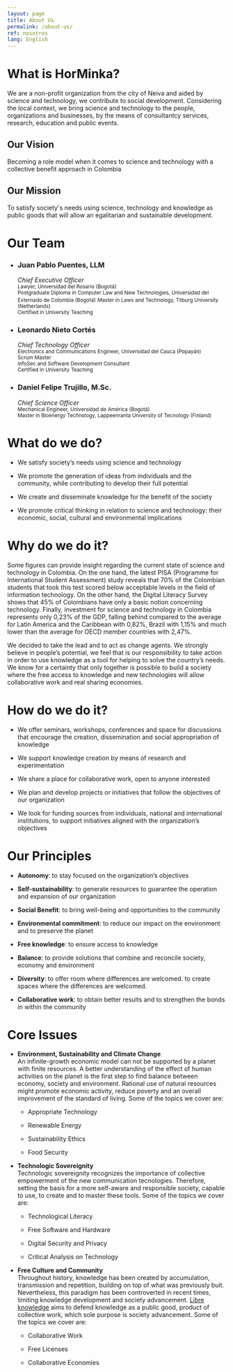 ```yaml
---
layout: page
title: About Us
permalink: /about-us/
ref: nosotros
lang: English
---
```


# What is HorMinka?

We are a non-profit organization from the city of Neiva and aided by science and technology, we contribute to social   development. Considering the local context, we bring science and technology to the people, organizations and businesses, by  the means of consultantcy services, research, education and public events.          

## Our Vision

Becoming a role model when it comes to science and technology with a collective benefit approach in Colombia  

## Our Mission

To satisfy society's needs using science, technology and knowledge as public goods that will allow an egalitarian and   sustainable development.

# Our Team

  * ### Juan Pablo Puentes, LLM
    *Chief Executive Officer*  
    <small>Lawyer, Universidad del Rosario (Bogotá)</small>  
    <small>Postgraduate Diploma in Computer Law and New Technologies, Universidad del Externado de Colombia (Bogotá)</small> 
    <small>Master in Laws and Technology, Tilburg University (Netherlands)</small>  
    <small>Certified in University Teaching</small>  
 

  * ### Leonardo Nieto Cortés
    *Chief Technology Officer*  
    <small>Electronics and Communications Engineer, Universidad del Cauca (Popayán)</small>  
    <small>Scrum Master</small>  
    <small>InfoSec and Software Development Consultant</small>  
    <small>Certified in University Teaching</small>

 

  * ### Daniel Felipe Trujillo, M.Sc.
    *Chief Science Officer*  
    <small>Mechanical Engineer, Universidad de América (Bogotá)</small>  
    <small>Master in Bioenergy Technology, Lappeenranta University of Tecnology (Finland)</small>  


# What do we do?

  * We satisfy society’s needs using science and
  technology

  * We promote the generation of ideas from individuals and the community,
  while contributing to develop their full potential

  * We create and disseminate knowledge for the benefit of the society

  * We promote critical thinking in relation to science and technology:
  their economic, social, cultural and environmental implications


# Why do we do it?

Some figures can provide insight regarding the current state of science
and technology in Colombia. On the one hand, the latest PISA (Programme
for International Student Assessment) study reveals that 70% of the
Colombian students that took this test scored below acceptable levels in
the field of information technology. On the other hand, the Digital
Literacy Survey shows that 45% of Colombians have only a basic notion
concerning technology. Finally, investment for science and technology in
Colombia represents only 0,23% of the GDP, falling behind compared to
the average for Latin America and the Caribbean with 0,82%, Brazil with
1,15% and much lower than the average for OECD member countries with
2,47%.

We decided to take the lead and to act as change agents. We strongly
believe in people’s potential, we feel that is our responsibility to
take action in order to use knowledge as a tool for helping to solve the
country’s needs. We know for a certainty that only together is possible
to build a society where the free access to knowledge and new
technologies will allow collaborative work and real sharing economies.

# How do we do it?

  * We offer seminars, workshops, conferences and space for discussions that encourage the creation, dissemination and social appropriation of
  knowledge

  * We support knowledge creation by means of research and experimentation

  * We share a place for collaborative work, open to anyone interested

  * We plan and develop projects or initiatives that follow the objectives
  of our organization

  * We look for funding sources from individuals, national and
international institutions, to support initiatives aligned with the
organization’s objectives


# Our Principles

  * **Autonomy**: to stay focused on the organization’s objectives 

  * **Self-sustainability**: to generate resources to guarantee the operation
  and expansion of our organization

  * **Social Benefit**: to bring well-being and opportunities to the community

  * **Environmental commitment**: to reduce our impact on the environment and
to preserve the planet

  * **Free knowledge**: to ensure access to knowledge 

  * **Balance**: to provide solutions that combine and reconcile society,
  economy and environment 

  * **Diversity**: to offer room where differences are welcomed. to create
  spaces where the differences are welcomed. 

  * **Collaborative work**: to obtain better results and to strengthen the
  bonds in within the community

# Core Issues

  * **Environment, Sustainability and Climate Change**  
An infinite-growth economic model can not be supported by a planet with finite resources. A better understanding of the   effect of human activities on the planet is the first step to find balance between economy, society and environment.   Rational use of natural resources might promote economic activity, reduce poverty and an overall improvement of the standard  of living. Some of the topics we cover are: 

    * Appropriate Technology

    * Renewable Energy

    * Sustainability Ethics

    * Food Security

  * **Technologic Sovereignity**  
Technologic sovereignity recognizes the importance of collective empowerment of the new communication tecnologies.  Therefore, setting the basis for a more self-aware and responsible society, capable to use, to create and to master these  tools. Some of the topics we cover are: 

    * Technological Literacy

    * Free Software and Hardware

    * Digital Security and Privacy

    * Critical Analysis on Technology

  * **Free Culture and Community**  
Throughout history, knowledge has been created by accumulation, transmission and repetition, building on top of what was  previously buit. Nevertheless, this paradigm has been controverted in recent times, limiting knowledge development and  society advancement. [Libre knowledge](https://en.wikipedia.org/wiki/Libre_(word)#Libre_knowledge) aims to defend knowledge as a public good, product of collective work, which sole  purpose is society advancement. Some of the topics we cover are:  

    * Collaborative Work
 
    * Free Licenses

    * Collaborative Economies
